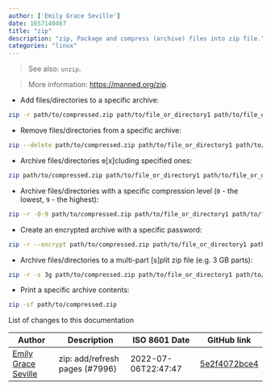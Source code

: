 ```yaml
---
author: ['Emily Grace Seville']
date: 1657140467
title: "zip"
description: "zip, Package and compress (archive) files into zip file."
categories: "linux"
---
```

> See also: `unzip`.

> More information: <https://manned.org/zip>.

- Add files/directories to a specific archive:

```bash
zip -r path/to/compressed.zip path/to/file_or_directory1 path/to/file_or_directory2 ...
```

- Remove files/directories from a specific archive:

```bash
zip --delete path/to/compressed.zip path/to/file_or_directory1 path/to/file_or_directory2 ...
```

- Archive files/directories e[x]cluding specified ones:

```bash
zip path/to/compressed.zip path/to/file_or_directory1 path/to/file_or_directory2 ... --exclude path/to/excluded_files_or_directories
```

- Archive files/directories with a specific compression level (`0` - the lowest, `9` - the highest):

```bash
zip -r -0-9 path/to/compressed.zip path/to/file_or_directory1 path/to/file_or_directory2 ...
```

- Create an encrypted archive with a specific password:

```bash
zip -r --encrypt path/to/compressed.zip path/to/file_or_directory1 path/to/file_or_directory2 ...
```

- Archive files/directories to a multi-part [s]plit zip file (e.g. 3 GB parts):

```bash
zip -r -s 3g path/to/compressed.zip path/to/file_or_directory1 path/to/file_or_directory2 ...
```

- Print a specific archive contents:

```bash
zip -sf path/to/compressed.zip
```
List of changes to this documentation


Author | Description | ISO 8601 Date | GitHub link
------|-----|-----|-----
[Emily Grace Seville](mailto:emilyseville7cf@gmail.com) | zip: add/refresh pages (#7996) | 2022-07-06T22:47:47 | [5e2f4072bce4](https://github.com/tldr-pages/tldr/commit/5e2f4072bce4e1bb1ffc80edd5d5ec223042182a)


